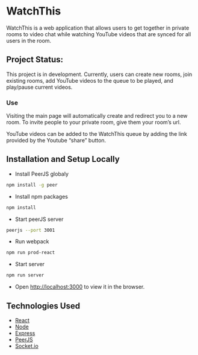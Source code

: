# WatchThis

WatchThis is a web application that allows users to get together in private rooms to video chat while watching YouTube videos that are synced for all users in the room.

## Project Status:

This project is in development. Currently, users can create new rooms, join existing rooms, add YouTube videos to the queue to be played, and play/pause current videos.


### Use
Visiting the main page will automatically create and redirect you to a new room. To invite people to your private room, give them your room’s url. 

YouTube videos can be added to the WatchThis queue by adding the link provided by the Youtube “share” button. 



## Installation and Setup Locally

* Install PeerJS globaly
``` sh
npm install -g peer
```
* Install npm packages
``` sh
npm install
```
* Start peerJS server
``` sh
peerjs --port 3001
```
* Run webpack
 ``` sh
npm run prod-react
```
* Start server
 ``` sh
npm run server
```
* Open [http://localhost:3000](http://localhost:3000) to view it in the browser.

## Technologies Used

- [React](https://reactjs.org/)
- [Node](https://nodejs.org/en/)
- [Express](https://expressjs.com/)
- [PeerJS](https://peerjs.com/)
- [Socket.io](https://socket.io/)
